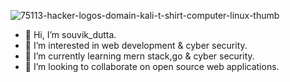 <!---
souvik666/souvik666 is a ✨ special ✨ repository because its `README.md` (this file) appears on your GitHub profile.
You can click the Preview link to take a look at your changes.
--->
![75113-hacker-logos-domain-kali-t-shirt-computer-linux-thumb](https://user-images.githubusercontent.com/70321937/113812943-97a01b00-978c-11eb-9b5e-c21138762332.png)

- 👋 Hi, I’m souvik_dutta.
- 👀 I’m interested in web development & cyber security.
- 🌱 I’m currently learning mern stack,go & cyber security.
- 💞️ I’m looking to collaborate on open source web applications. 
